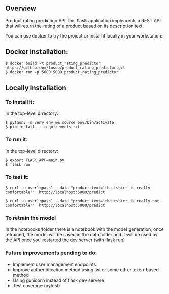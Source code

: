## Overview

Product rating prediction API
This flask application implements a REST API that willreturn the rating of a product based on its description text. 

You can use docker to try the project or install it locally in your workstation:

## Docker installation:

    $ docker build -t product_rating_predictor https://github.com/lusob/product_rating_predictor.git
    $ docker run -p 5000:5000 product_rating_predictor


## Locally installation

### To install it:

In the top-level directory:

    $ python3 -m venv env && source env/bin/activate
    $ pip install -r requirements.txt 

### To run it:

In the top-level directory:

    $ export FLASK_APP=main.py
    $ flask run

### To test it:

    $ curl -u user1:pass1 --data "product_text='the tshirt is really confortable'"  http://localhost:5000/predict

    $ curl -u user1:pass1 --data "product_text='the tshirt is really not confortable'"  http://localhost:5000/predict

### To retrain the model

In the notebooks folder there is a notebook with the model generation, once retrained, the model will be saved in the data folder and it will be used by the API once you restarted the dev server (with flask run)

### Future improvements pending to do:

- Implement user management endpoints
- Improve authentification method using jwt or some other token-based method
- Using gunicorn instead of flask dev servere
- Test coverage (pytest) 
